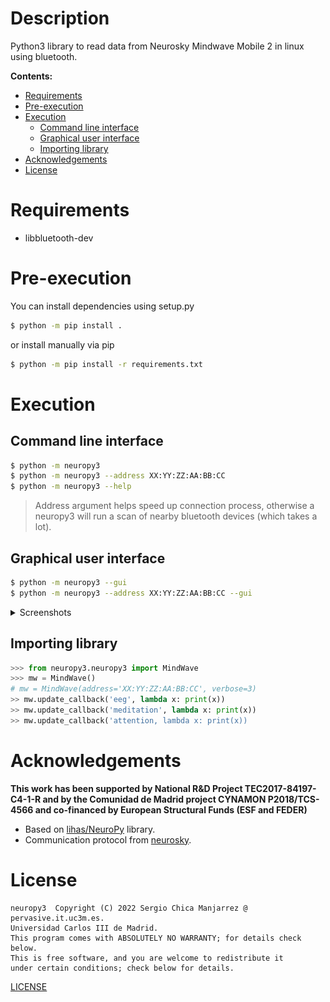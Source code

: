 # Description
Python3 library to read data from Neurosky Mindwave Mobile 2 in linux using
bluetooth.

**Contents:**
  - [Requirements](#requirements)
  - [Pre-execution](#pre-execution)
  - [Execution](#execution)
    - [Command line interface](#command-line-interface)
    - [Graphical user interface](#graphical-user-interface)
    - [Importing library](#importing-library)
  - [Acknowledgements](#acknowledgements)
  - [License](#license)

# Requirements
- libbluetooth-dev

# Pre-execution
You can install dependencies using setup.py
```bash
$ python -m pip install .
```
or install manually via pip
```bash
$ python -m pip install -r requirements.txt
```

# Execution
## Command line interface
```bash
$ python -m neuropy3
$ python -m neuropy3 --address XX:YY:ZZ:AA:BB:CC
$ python -m neuropy3 --help
```
> Address argument helps speed up connection process, otherwise a neuropy3
> will run a scan of nearby bluetooth devices (which takes a lot).

## Graphical user interface
```bash
$ python -m neuropy3 --gui
$ python -m neuropy3 --address XX:YY:ZZ:AA:BB:CC --gui
```
<details>
    <summary>Screenshots</summary>
    <div align="center">
        <img alt="gui" src="images/gui.png" width="75%"/>
    </div>
    <div align="center">
        <img alt="raw" src="images/raw.png" width="75%"/>
    </div>
</details>

## Importing library
```python
>>> from neuropy3.neuropy3 import MindWave
>>> mw = MindWave()
# mw = MindWave(address='XX:YY:ZZ:AA:BB:CC', verbose=3)
>> mw.update_callback('eeg', lambda x: print(x))
>> mw.update_callback('meditation', lambda x: print(x))
>> mw.update_callback('attention, lambda x: print(x))
```

# Acknowledgements
**This work has been supported by National R&D Project TEC2017-84197-C4-1-R and by the
Comunidad de Madrid project CYNAMON P2018/TCS-4566 and co-financed by European Structural
Funds (ESF and FEDER)**

- Based on [lihas/NeuroPy](https://github.com/lihas/NeuroPy) library.
- Communication protocol from [neurosky](http://developer.neurosky.com/docs/doku.php?id=thinkgear_communications_protocol).

# License
    neuropy3  Copyright (C) 2022 Sergio Chica Manjarrez @ pervasive.it.uc3m.es.
    Universidad Carlos III de Madrid.
    This program comes with ABSOLUTELY NO WARRANTY; for details check below.
    This is free software, and you are welcome to redistribute it
    under certain conditions; check below for details.

[LICENSE](LICENSE)
